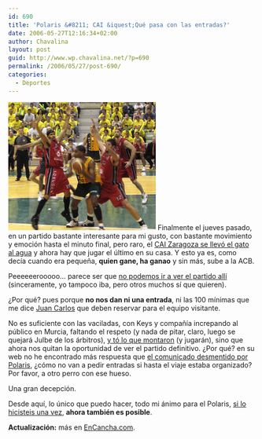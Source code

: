 ```yaml
---
id: 690
title: 'Polaris &#8211; CAI &iquest;Qué pasa con las entradas?'
date: 2006-05-27T12:16:34+02:00
author: Chavalina
layout: post
guid: http://www.wp.chavalina.net/?p=690
permalink: /2006/05/27/post-690/
categories:
  - Deportes
---
```

<img class="imgizqda" src="/imagenes/fotos/polaris-cai.jpg" alt="Una imagen del partido del martes..." /> Finalmente el jueves pasado, en un partido bastante interesante para mi gusto, con bastante movimiento y emoci&oacute;n hasta el minuto final, pero raro, el <a href="http://basketmaniaco.blogspot.com/2006/05/el-polaris-no-aprovecha-su-gran.html" target="_blank">CAI Zaragoza se llev&oacute; el gato al agua</a> y ahora hay que jugar el &uacute;ltimo en su casa. Y esto ya es, como dec&iacute;a cuando era peque&ntilde;a, **quien gane, ha ganao** y sin más, sube a la ACB.

Peeeeeerooooo… parece ser que <a href="http://cbmurcia.com/index.php?op=notic&#038;id=1069" target="_blank">no podemos ir a ver el partido all&iacute;</a> (sinceramente, yo tampoco iba, pero otros muchos s&iacute; que quieren). 

&iquest;Por qué? pues porque **no nos dan ni una entrada**, ni las 100 m&iacute;nimas que me dice <a href="http://basketmaniaco.blogspot.com/" target="_blank">Juan Carlos</a> que deben reservar para el equipo visitante.

No es suficiente con las vaciladas, con Keys y compa&ntilde;&iacute;a increpando al p&uacute;blico en Murcia, faltando el respeto (y nada de pitar, claro, luego se quejará Julbe de los árbitros), <a href="http://cbmurcia.com/index.php?op=notic&#038;id=1070" target="_blank">y t&oacute; lo que montaron</a> (y jugarán), sino que ahora nos quitan la oportunidad de ver el partido definitivo. &iquest;Por qué? en su web no he encontrado más respuesta que <a href="http://cbmurcia.com/index.php?op=notic&#038;id=1073" target="_blank">el comunicado desmentido por Polaris</a>, &iquest;c&oacute;mo no van a pedir entradas si hasta el viaje estaba organizado? Por favor, a otro perro con ese hueso.

Una gran decepci&oacute;n.

Desde aqu&iacute;, lo &uacute;nico que puedo hacer, todo mi ánimo para el Polaris, <a href="http://cbmurcia.com/index.php?op=notic&#038;id=1052" target="_blank">si lo hicisteis una vez</a>, **ahora también es posible**.

**Actualizaci&oacute;n:** más en <a href="http://www.encancha.com/noticia-numero3363-equipo29.html" target="_blank">EnCancha.com</a>.